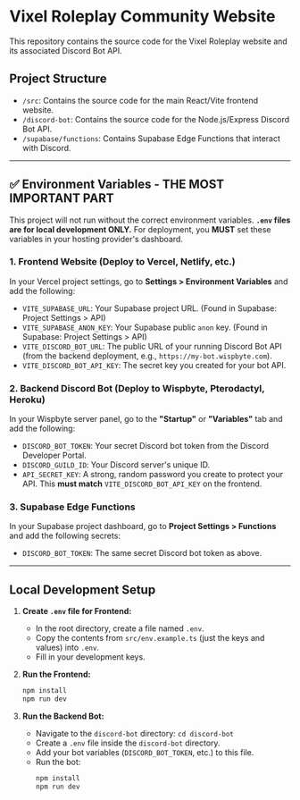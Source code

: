 # Vixel Roleplay Community Website

This repository contains the source code for the Vixel Roleplay website and its associated Discord Bot API.

## Project Structure

- `/src`: Contains the source code for the main React/Vite frontend website.
- `/discord-bot`: Contains the source code for the Node.js/Express Discord Bot API.
- `/supabase/functions`: Contains Supabase Edge Functions that interact with Discord.

---

## ✅ Environment Variables - THE MOST IMPORTANT PART

This project will not run without the correct environment variables. **`.env` files are for local development ONLY.** For deployment, you **MUST** set these variables in your hosting provider's dashboard.

### 1. Frontend Website (Deploy to Vercel, Netlify, etc.)

In your Vercel project settings, go to **Settings > Environment Variables** and add the following:

- `VITE_SUPABASE_URL`: Your Supabase project URL. (Found in Supabase: Project Settings > API)
- `VITE_SUPABASE_ANON_KEY`: Your Supabase public `anon` key. (Found in Supabase: Project Settings > API)
- `VITE_DISCORD_BOT_URL`: The public URL of your running Discord Bot API (from the backend deployment, e.g., `https://my-bot.wispbyte.com`).
- `VITE_DISCORD_BOT_API_KEY`: The secret key you created for your bot API.

### 2. Backend Discord Bot (Deploy to Wispbyte, Pterodactyl, Heroku)

In your Wispbyte server panel, go to the **"Startup"** or **"Variables"** tab and add the following:

- `DISCORD_BOT_TOKEN`: Your secret Discord bot token from the Discord Developer Portal.
- `DISCORD_GUILD_ID`: Your Discord server's unique ID.
- `API_SECRET_KEY`: A strong, random password you create to protect your API. This **must match** `VITE_DISCORD_BOT_API_KEY` on the frontend.

### 3. Supabase Edge Functions

In your Supabase project dashboard, go to **Project Settings > Functions** and add the following secrets:

- `DISCORD_BOT_TOKEN`: The same secret Discord bot token as above.

---

## Local Development Setup

1.  **Create `.env` file for Frontend:**
    -   In the root directory, create a file named `.env`.
    -   Copy the contents from `src/env.example.ts` (just the keys and values) into `.env`.
    -   Fill in your development keys.

2.  **Run the Frontend:**
    ```bash
    npm install
    npm run dev
    ```

3.  **Run the Backend Bot:**
    -   Navigate to the `discord-bot` directory: `cd discord-bot`
    -   Create a `.env` file inside the `discord-bot` directory.
    -   Add your bot variables (`DISCORD_BOT_TOKEN`, etc.) to this file.
    -   Run the bot:
        ```bash
        npm install
        npm run dev
        ```
